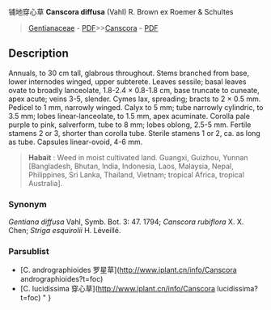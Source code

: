 铺地穿心草 **Canscora diffusa** (Vahl) R. Brown ex Roemer & Schultes

> [Gentianaceae](http://www.iplant.cn/info/Gentianaceae?t=foc) - [PDF](http://www.iplant.cn/foc/pdf/Gentianaceae.pdf)>>[Canscora](http://www.iplant.cn/info/Canscora?t=foc) - [PDF](http://www.iplant.cn/foc/pdf/Canscora.pdf)

## Description

Annuals, to 30 cm tall, glabrous throughout. Stems branched from base, lower internodes winged, upper subterete. Leaves sessile; basal leaves ovate to broadly lanceolate, 1.8-2.4 × 0.8-1.8 cm, base truncate to cuneate, apex acute; veins 3-5, slender. Cymes lax, spreading; bracts to 2 × 0.5 mm. Pedicel to 1 mm, narrowly winged. Calyx to 5 mm; tube narrowly cylindric, to 3.5 mm; lobes linear-lanceolate, to 1.5 mm, apex acuminate. Corolla pale purple to pink, salverform, tube to 8 mm; lobes oblong, 2.5-5 mm. Fertile stamens 2 or 3, shorter than corolla tube. Sterile stamens 1 or 2, ca. as long as tube. Capsules linear-ovoid, 4-6 mm.

> **Habait** : 
> Weed in moist cultivated land. Guangxi, Guizhou, Yunnan [Bangladesh, Bhutan, India, Indonesia, Laos, Malaysia, Nepal, Philippines, Sri Lanka, Thailand, Vietnam; tropical Africa, tropical Australia].

### Synonym
*Gentiana diffusa* Vahl, Symb. Bot. 3: 47. 1794; *Canscora rubiflora* X. X. Chen; *Striga esquirolii* H. Léveillé.

### Parsublist

* [C.  andrographioides  罗星草](http://www.iplant.cn/info/Canscora andrographioides?t=foc)
* [C.  lucidissima  穿心草](http://www.iplant.cn/info/Canscora lucidissima?t=foc)
"
}
